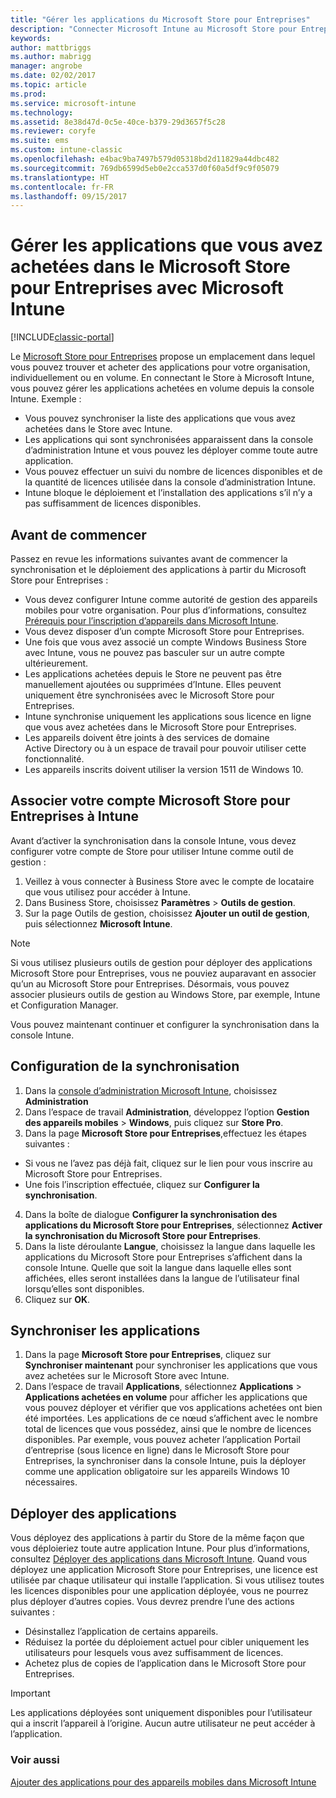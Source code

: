 ```yaml
---
title: "Gérer les applications du Microsoft Store pour Entreprises"
description: "Connecter Microsoft Intune au Microsoft Store pour Entreprises pour gérer et déployer des applications achetées en volume à partir de la console Intune"
keywords: 
author: mattbriggs
ms.author: mabrigg
manager: angrobe
ms.date: 02/02/2017
ms.topic: article
ms.prod: 
ms.service: microsoft-intune
ms.technology: 
ms.assetid: 8e38d47d-0c5e-40ce-b379-29d3657f5c28
ms.reviewer: coryfe
ms.suite: ems
ms.custom: intune-classic
ms.openlocfilehash: e4bac9ba7497b579d05318bd2d11829a44dbc482
ms.sourcegitcommit: 769db6599d5eb0e2cca537d0f60a5df9c9f05079
ms.translationtype: HT
ms.contentlocale: fr-FR
ms.lasthandoff: 09/15/2017
---
```

# <a name="manage-apps-you-purchased-from-the-microsoft-store-for-business-with-microsoft-intune"></a>Gérer les applications que vous avez achetées dans le Microsoft Store pour Entreprises avec Microsoft Intune

[!INCLUDE[classic-portal](../includes/classic-portal.md)]

Le [Microsoft Store pour Entreprises](https://www.microsoft.com/business-store) propose un emplacement dans lequel vous pouvez trouver et acheter des applications pour votre organisation, individuellement ou en volume. En connectant le Store à Microsoft Intune, vous pouvez gérer les applications achetées en volume depuis la console Intune. Exemple :
* Vous pouvez synchroniser la liste des applications que vous avez achetées dans le Store avec Intune.
* Les applications qui sont synchronisées apparaissent dans la console d’administration Intune et vous pouvez les déployer comme toute autre application.
* Vous pouvez effectuer un suivi du nombre de licences disponibles et de la quantité de licences utilisée dans la console d’administration Intune.
* Intune bloque le déploiement et l’installation des applications s’il n’y a pas suffisamment de licences disponibles.

## <a name="before-you-start"></a>Avant de commencer
Passez en revue les informations suivantes avant de commencer la synchronisation et le déploiement des applications à partir du Microsoft Store pour Entreprises :
* Vous devez configurer Intune comme autorité de gestion des appareils mobiles pour votre organisation. Pour plus d’informations, consultez [Prérequis pour l’inscription d’appareils dans Microsoft Intune](prerequisites-for-enrollment.md).
* Vous devez disposer d’un compte Microsoft Store pour Entreprises.
* Une fois que vous avez associé un compte Windows Business Store avec Intune, vous ne pouvez pas basculer sur un autre compte ultérieurement.
* Les applications achetées depuis le Store ne peuvent pas être manuellement ajoutées ou supprimées d’Intune. Elles peuvent uniquement être synchronisées avec le Microsoft Store pour Entreprises.
* Intune synchronise uniquement les applications sous licence en ligne que vous avez achetées dans le Microsoft Store pour Entreprises.
* Les appareils doivent être joints à des services de domaine Active Directory ou à un espace de travail pour pouvoir utiliser cette fonctionnalité.
* Les appareils inscrits doivent utiliser la version 1511 de Windows 10.

## <a name="associate-your-microsoft-store-for-business-account-with-intune"></a>Associer votre compte Microsoft Store pour Entreprises à Intune
Avant d’activer la synchronisation dans la console Intune, vous devez configurer votre compte de Store pour utiliser Intune comme outil de gestion :
1. Veillez à vous connecter à Business Store avec le compte de locataire que vous utilisez pour accéder à Intune.
2. Dans Business Store, choisissez **Paramètres** > **Outils de gestion**.
3. Sur la page Outils de gestion, choisissez **Ajouter un outil de gestion**, puis sélectionnez **Microsoft Intune**.

> [!NOTE]
> Si vous utilisez plusieurs outils de gestion pour déployer des applications Microsoft Store pour Entreprises, vous ne pouviez auparavant en associer qu’un au Microsoft Store pour Entreprises. Désormais, vous pouvez associer plusieurs outils de gestion au Windows Store, par exemple, Intune et Configuration Manager.

Vous pouvez maintenant continuer et configurer la synchronisation dans la console Intune.

## <a name="configure-synchronization"></a>Configuration de la synchronisation

1. Dans la [console d’administration Microsoft Intune](https://manage.microsoft.com), choisissez **Administration**
2. Dans l’espace de travail **Administration**, développez l’option **Gestion des appareils mobiles** > **Windows**, puis cliquez sur **Store Pro**.
3. Dans la page **Microsoft Store pour Entreprises**,effectuez les étapes suivantes :
 * Si vous ne l’avez pas déjà fait, cliquez sur le lien pour vous inscrire au Microsoft Store pour Entreprises.
 * Une fois l’inscription effectuée, cliquez sur **Configurer la synchronisation**.
4. Dans la boîte de dialogue **Configurer la synchronisation des applications du Microsoft Store pour Entreprises**, sélectionnez **Activer la synchronisation du Microsoft Store pour Entreprises**.
5. Dans la liste déroulante **Langue**, choisissez la langue dans laquelle les applications du Microsoft Store pour Entreprises s’affichent dans la console Intune. Quelle que soit la langue dans laquelle elles sont affichées, elles seront installées dans la langue de l’utilisateur final lorsqu’elles sont disponibles.
6. Cliquez sur **OK**.

## <a name="synchronize-apps"></a>Synchroniser les applications

1. Dans la page **Microsoft Store pour Entreprises**, cliquez sur **Synchroniser maintenant** pour synchroniser les applications que vous avez achetées sur le Microsoft Store avec Intune.
2. Dans l’espace de travail **Applications**, sélectionnez **Applications** > **Applications achetées en volume** pour afficher les applications que vous pouvez déployer et vérifier que vos applications achetées ont bien été importées. Les applications de ce nœud s’affichent avec le nombre total de licences que vous possédez, ainsi que le nombre de licences disponibles.
Par exemple, vous pouvez acheter l’application Portail d’entreprise (sous licence en ligne) dans le Microsoft Store pour Entreprises, la synchroniser dans la console Intune, puis la déployer comme une application obligatoire sur les appareils Windows 10 nécessaires. 


## <a name="deploy-apps"></a>Déployer des applications

Vous déployez des applications à partir du Store de la même façon que vous déploieriez toute autre application Intune. Pour plus d’informations, consultez [Déployer des applications dans Microsoft Intune](deploy-apps-in-microsoft-intune.md).
Quand vous déployez une application Microsoft Store pour Entreprises, une licence est utilisée par chaque utilisateur qui installe l’application. Si vous utilisez toutes les licences disponibles pour une application déployée, vous ne pourrez plus déployer d’autres copies. Vous devrez prendre l’une des actions suivantes :
* Désinstallez l’application de certains appareils.
* Réduisez la portée du déploiement actuel pour cibler uniquement les utilisateurs pour lesquels vous avez suffisamment de licences.
* Achetez plus de copies de l’application dans le Microsoft Store pour Entreprises.

> [!Important]
> Les applications déployées sont uniquement disponibles pour l’utilisateur qui a inscrit l’appareil à l’origine. Aucun autre utilisateur ne peut accéder à l’application.


### <a name="see-also"></a>Voir aussi
[Ajouter des applications pour des appareils mobiles dans Microsoft Intune](add-apps-for-mobile-devices-in-microsoft-intune.md)
